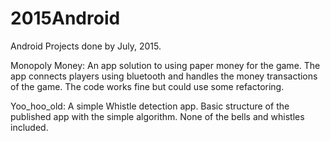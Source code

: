 # 2015Android

Android Projects done by July, 2015.

Monopoly Money: An app solution to using paper money for the game. 
The app connects players using bluetooth and handles the money transactions of the game.
The code works fine but could use some refactoring.

Yoo_hoo_old: A simple Whistle detection app. Basic structure of the published app with the simple algorithm.
None of the bells and whistles included.
